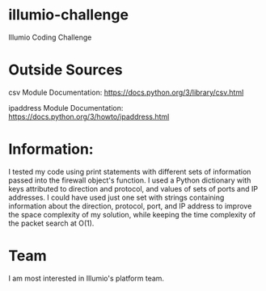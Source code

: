 # illumio-challenge
Illumio Coding Challenge


# Outside Sources
csv Module Documentation: https://docs.python.org/3/library/csv.html

ipaddress Module Documentation: https://docs.python.org/3/howto/ipaddress.html


# Information:
I tested my code using print statements with different sets of information passed into the firewall object's function. I used a Python dictionary with keys attributed to direction and protocol, and values of sets of ports and IP addresses. I could have used just one set with strings containing information about the direction, protocol, port, and IP address to improve the space complexity of my solution, while keeping the time complexity of the packet search at O(1).

# Team
I am most interested in Illumio's platform team.
